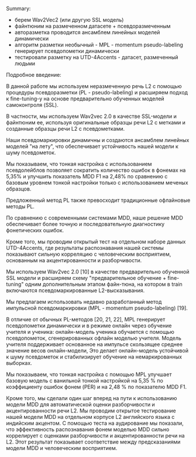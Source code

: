
Summary:
- берем Wav2Vec2 (или другую SSL модель)
- файнтюним на размеченном датасете + псевдоразмеченным
- авторазметка проводится ансамблем линейных моделей динамически
- алгоритм разметки необычный -  MPL - momentum pseudo-labeling генерирует псевдопометки динамически 
- тестировали разметку на UTD-4Accents - датасет, размеченный людьми



Подробное введение:

В данной работе мы используем неразмеченную речь L2 с помощью процедуры псевдоразметки (PL - pseudo-labeling) и расширяем подход к fine-tuning-у на основе предварительно обученных моделей самоконтроля (SSL). 

В частности, мы используем Wav2vec 2.0 в качестве SSL-модели и файнтюним ее, используя оригинальные образцы речи L2 с метками и созданные образцы речи L2 с псевдометками. 

Наши псевдомаркировки динамичны и создаются ансамблем линейных моделей "на лету", что обеспечивает устойчивость нашей модели к шуму псевдометок. 

Мы показываем, что тонкая настройка с использованием псевдолейблов позволяет сократить количество ошибок в фонемах на 5,35% и улучшить показатель MDD F1 на 2,48% по сравнению с базовым уровнем тонкой настройки только с использованием меченых образцов. 

Предложенный метод PL также превосходит традиционные офлайновые методы PL. 

По сравнению с современными системами MDD, наше решение MDD обеспечивает более точную и последовательную диагностику фонетических ошибок. 

Кроме того, мы проводим открытый тест на отдельном наборе данных UTD-4Accents, где результаты распознавания нашей системы показывают сильную корреляцию с человеческим восприятием, основанным на акцентированности и разборчивости.

Мы используем Wav2vec 2.0 [10] в качестве предварительно обученной SSL модели и 
расширяем схему "предварительное обучение + fine-tuning" одним дополнительным этапом файн-тюна, на котором в train включаются псевдомаркированные L2-высказывания. 

Мы предлагаем использовать недавно разработанный метод импульсной псевдомаркировки (MPL - momentum pseudo-labeling) [19]. 

В отличие от обычных PL-методов [20, 21, 22], MPL генерирует псевдопометки динамически и в режиме онлайн через обучение учителя и ученика: онлайн-модель ученика обучается с помощью псевдопометок, сгенерированных офлайн моделью учителя. Модель учителя поддерживает основанное на импульсе скользящее среднее значение весов онлайн-модели, Это делает онлайн-модель устойчивой к шуму псевдометок и стабилизирует обучение на 
немаркированных выборках. 

Мы показываем, что тонкая настройка с помощью MPL улучшает базовую модель с ванильной тонкой настройкой на 5,35 % по коэффициенту ошибок фонем (PER) и на 2,48 % по показателю MDD F1.

Кроме того, мы сделали один шаг вперед на пути к использованию модели MDD для автоматической оценки разборчивости и акцентированности речи L2. Мы 
проводим открытое тестирование нашей модели MDD на отдельном корпусе L2 английского языка с индийским акцентом. С помощью теста на аудирование мы показали, что эффективность распознавания фонем моделью MDD сильно коррелирует с оценками разборчивости и акцентированности речи на L2. Этот результат показывает соответствие между предсказаниями модели MDD и человеческим восприятием.